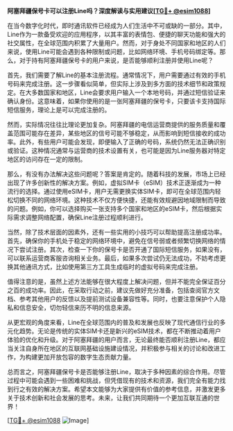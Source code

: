 **阿塞拜疆保号卡可以注册Line吗？深度解读与实用建议[[TG💪+ @esim1088](https://t.me/s/esim1088)]**

在当今数字化时代，即时通讯软件已经成为人们生活中不可或缺的一部分。其中，Line作为一款备受欢迎的应用程序，以其丰富的表情包、便捷的聊天功能和强大的社交属性，在全球范围内积累了大量用户。然而，对于身处不同国家和地区的人们来说，使用Line可能会遇到各种限制或问题，比如网络环境、手机号码绑定等。那么，对于持有阿塞拜疆保号卡的用户来说，是否能够顺利注册并使用Line呢？

首先，我们需要了解Line的基本注册流程。通常情况下，用户需要通过有效的手机号码来完成注册。这一步骤看似简单，但实际上涉及到多方面的技术细节和政策规定。在大多数国家和地区，Line会要求用户输入一个本地号码，并通过短信验证来确认身份。这意味着，如果你使用的是一张阿塞拜疆的保号卡，只要该卡支持国际短信服务，理论上是可以完成注册的。

然而，实际情况往往比理论更加复杂。阿塞拜疆的电信运营商提供的服务质量和覆盖范围可能存在差异，某些地区的信号可能不够稳定，从而影响到短信接收的成功率。此外，有些用户可能会发现，即便输入了正确的号码，系统仍然无法正确识别或验证。这种情况通常与运营商的技术设置有关，也可能是因为Line服务器对特定地区的访问存在一定的限制。

那么，有没有办法解决这些问题呢？答案是肯定的。随着科技的发展，市场上已经出现了许多创新性的解决方案。例如，虚拟SIM卡（eSIM）技术正逐渐成为一种流行的选择。通过使用eSIM卡，用户无需更换实体SIM卡，即可在全球范围内轻松切换不同的网络环境。这种技术不仅方便快捷，还能有效规避因地域限制而导致的问题。例如，你可以选择购买一张支持多个国家和地区的eSIM卡，然后根据实际需求调整网络配置，确保Line注册过程顺利进行。

当然，除了技术层面的因素外，还有一些实用的小技巧可以帮助提高注册成功率。首先，确保你的手机处于稳定的网络环境中，避免在信号弱或者频繁切换网络的情况下尝试注册。其次，检查一下你的保号卡是否开通了国际短信服务，如果没有，可以联系运营商客服咨询相关业务。最后，如果多次尝试仍无法成功，不妨考虑更换其他通讯方式，比如使用第三方工具生成临时的虚拟号码来完成注册。

值得注意的是，虽然上述方法能够在很大程度上解决问题，但并不能完全保证百分之百的成功率。因此，在采取行动之前，建议先做好充分准备，包括查阅官方文档、参考其他用户的反馈以及提前测试设备兼容性等。同时，也要注意保护个人隐私和信息安全，切勿轻信来历不明的信息来源。

从更宏观的角度来看，Line在全球范围内的普及和发展也反映了现代通信行业的多元化趋势。无论是传统的实体SIM卡还是新兴的eSIM技术，都在不断推动着用户体验的优化和升级。对于阿塞拜疆的用户而言，无论最终能否顺利注册Line，都应当关注自身所在地区的互联网基础设施建设情况，并积极参与相关的讨论和改进工作，为构建更加开放包容的数字生态贡献力量。

总而言之，阿塞拜疆保号卡是否能够注册Line，取决于多种因素的综合作用。尽管过程中可能会遇到一些困难和挑战，但凭借现有的技术和资源，我们完全有能力找到行之有效的解决方案。希望本文能够为大家提供有价值的参考信息，并激发更多关于技术创新和社会发展的思考。未来，让我们共同期待一个更加互联互通的世界！

[[TG💪+ @esim1088](https://t.me/s/esim1088) ![Image](https://i.postimg.cc/4NQfJmqS/Snipaste-2025-05-13-00-14-12.png)]